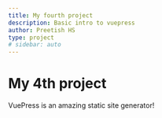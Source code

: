 ```yaml
---
title: My fourth project
description: Basic intro to vuepress
author: Preetish HS
type: project
# sidebar: auto
---
```


# My 4th project
VuePress is an amazing static site generator! 